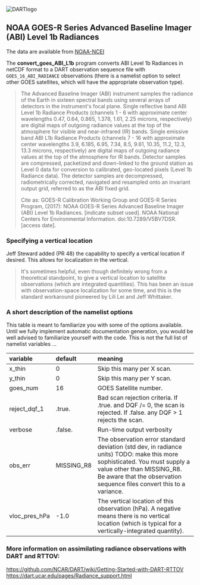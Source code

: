 
![DARTlogo](https://github.com/NCAR/DART/blob/Manhattan/docs/images/Dartboard7.png)

## NOAA GOES-R Series Advanced Baseline Imager (ABI) Level 1b Radiances

The data are available from [NOAA-NCEI](https://data.nodc.noaa.gov/cgi-bin/iso?id=gov.noaa.ncdc:C01501)

The **convert_goes_ABI_L1b** program converts ABI Level 1b Radiances in netCDF format to a DART
observation sequence file with `GOES_16_ABI_RADIANCE` observations (there is a namelist option
to select other GOES satellites, which will have the appropriate observation type).

> The Advanced Baseline Imager (ABI) instrument samples the radiance of the 
Earth in sixteen spectral bands using several arrays of detectors in the 
instrument's focal plane. Single reflective band ABI Level 1b Radiance 
Products (channels 1 - 6 with approximate center wavelengths 0.47, 0.64, 
0.865, 1.378, 1.61, 2.25 microns, respectively) are digital maps of 
outgoing radiance values at the top of the atmosphere for visible and 
near-infrared (IR) bands. Single emissive band ABI L1b Radiance Products 
(channels 7 - 16 with approximate center wavelengths 3.9, 6.185, 6.95, 
7.34, 8.5, 9.61, 10.35, 11.2, 12.3, 13.3 microns, respectively) are 
digital maps of outgoing radiance values at the top of the atmosphere 
for IR bands. Detector samples are compressed, packetized and down-linked 
to the ground station as Level 0 data for conversion to calibrated, 
geo-located pixels (Level 1b Radiance data). The detector samples are 
decompressed, radiometrically corrected, navigated and resampled onto 
an invariant output grid, referred to as the ABI fixed grid.
>
> Cite as: GOES-R Calibration Working Group and GOES-R Series Program, (2017): NOAA GOES-R Series Advanced Baseline Imager (ABI) Level 1b Radiances. [indicate subset used]. NOAA National Centers for Environmental Information. doi:10.7289/V5BV7DSR. [access date].

### Specifying a vertical location 

Jeff Steward added (PR 48) the capability to specify a vertical location if desired.
This allows for localization in the vertical.
> It's sometimes helpful, even though definitely wrong from a theoretical standpoint, 
> to give a vertical location to satellite observations (which are integrated quantities). 
> This has been an issue with observation-space localization for some time, and this is 
> the standard workaround pioneered by Lili Lei and Jeff Whittaker.

### A short description of the namelist options

This table is meant to familiarize you with some of the options available. Until we fully implement
automatic documentation generation, you would be well advised to familiarize yourself with the code.
This is not the full list of namelist variables ...

| variable | default | meaning |
| :------- | :------ | :------ |
| x_thin | 0 | Skip this many per X scan. |
| y_thin | 0 | Skip this many per Y scan. |
| goes_num | 16 | GOES Satellite number. |
| reject_dqf_1 | .true. | Bad scan rejection criteria. If .true. and DQF /= 0, the scan is rejected. If .false. any DQF > 1 rejects the scan. |
| verbose | .false. | Run-time output verbosity |
| obs_err | MISSING_R8 | The observation error standard deviation (std dev, in radiance units) TODO: make this more sophisticated. You must supply a value other than MISSING_R8. Be aware that the observation sequence files convert this to a variance. |
| vloc_pres_hPa | -1.0 | The vertical location of this observation (hPa). A negative means there is no vertical location (which is typical for a vertically-integrated quantity). |

### More information on assimilating radiance observations with DART and RTTOV:

https://github.com/NCAR/DART/wiki/Getting-Started-with-DART-RTTOV  
https://dart.ucar.edu/pages/Radiance_support.html

